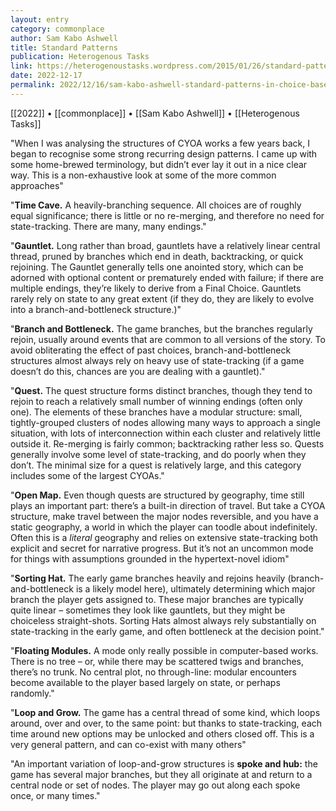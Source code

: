 ```yaml
---
layout: entry
category: commonplace
author: Sam Kabo Ashwell
title: Standard Patterns
publication: Heterogenous Tasks
link: https://heterogenoustasks.wordpress.com/2015/01/26/standard-patterns-in-choice-based-games/
date: 2022-12-17
permalink: 2022/12/16/sam-kabo-ashwell-standard-patterns-in-choice-based-games
---
```


[[2022]] • [[commonplace]] • [[Sam Kabo Ashwell]] • [[Heterogenous Tasks]]

"When I was analysing the structures of CYOA works a few years back, I began to recognise some strong recurring design patterns. I came up with some home-brewed terminology, but didn’t ever lay it out in a nice clear way. This is a non-exhaustive look at some of the more common approaches"

"**Time Cave.** A heavily-branching sequence. All choices are of roughly equal significance; there is little or no re-merging, and therefore no need for state-tracking. There are many, many endings."

"**Gauntlet.** Long rather than broad, gauntlets have a relatively linear central thread, pruned by branches which end in death, backtracking, or quick rejoining. The Gauntlet generally tells one anointed story, which can be adorned with optional content or prematurely ended with failure; if there are multiple endings, they’re likely to derive from a Final Choice. Gauntlets rarely rely on state to any great extent (if they do, they are likely to evolve into a branch-and-bottleneck structure.)"

"**Branch and Bottleneck.** The game branches, but the branches regularly rejoin, usually around events that are common to all versions of the story. To avoid obliterating the effect of past choices, branch-and-bottleneck structures almost always rely on heavy use of state-tracking (if a game doesn’t do this, chances are you are dealing with a gauntlet)."

"**Quest.** The quest structure forms distinct branches, though they tend to rejoin to reach a relatively small number of winning endings (often only one). The elements of these branches have a modular structure: small, tightly-grouped clusters of nodes allowing many ways to approach a single situation, with lots of interconnection within each cluster and relatively little outside it. Re-merging is fairly common; backtracking rather less so. Quests generally involve some level of state-tracking, and do poorly when they don’t. The minimal size for a quest is relatively large, and this category includes some of the largest CYOAs."

"**Open Map.** Even though quests are structured by geography, time still plays an important part: there’s a built-in direction of travel. But take a CYOA structure, make travel between the major nodes reversible, and you have a static geography, a world in which the player can toodle about indefinitely. Often this is a *literal* geography and relies on extensive state-tracking both explicit and secret for narrative progress. But it’s not an uncommon mode for things with assumptions grounded in the hypertext-novel idiom"

"**Sorting Hat.** The early game branches heavily and rejoins heavily (branch-and-bottleneck is a likely model here), ultimately determining which major branch the player gets assigned to. These major branches are typically quite linear – sometimes they look like gauntlets, but they might be choiceless straight-shots. Sorting Hats almost always rely substantially on state-tracking in the early game, and often bottleneck at the decision point."

"**Floating Modules.** A mode only really possible in computer-based works. There is no tree – or, while there may be scattered twigs and branches, there’s no trunk. No central plot, no through-line: modular encounters become available to the player based largely on state, or perhaps randomly."

"**Loop and Grow.** The game has a central thread of some kind, which loops around, over and over, to the same point: but thanks to state-tracking, each time around new options may be unlocked and others closed off. This is a very general pattern, and can co-exist with many others"

"An important variation of loop-and-grow structures is **spoke and hub:** the game has several major branches, but they all originate at and return to a central node or set of nodes. The player may go out along each spoke once, or many times."
